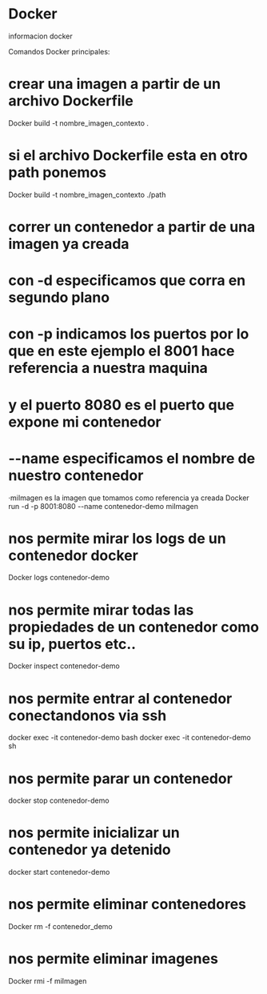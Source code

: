# Docker
informacion docker

Comandos Docker principales:

# crear una imagen a partir de un archivo Dockerfile
Docker build -t nombre_imagen_contexto .

# si el archivo Dockerfile esta en otro path ponemos
Docker build -t nombre_imagen_contexto ./path

# correr un contenedor a partir de una imagen ya creada
# con -d especificamos que corra en segundo plano
# con -p indicamos los puertos por lo que en este ejemplo el 8001 hace referencia a nuestra maquina
# y el puerto 8080 es el puerto que expone mi contenedor
# --name especificamos el nombre de nuestro contenedor
·miImagen es la imagen que tomamos como referencia ya creada
Docker run -d -p 8001:8080 --name contenedor-demo miImagen

# nos permite mirar los logs de un contenedor docker
Docker logs contenedor-demo

# nos permite mirar todas las propiedades de un contenedor como su ip, puertos etc..
Docker inspect contenedor-demo

# nos permite entrar al contenedor conectandonos via ssh
docker exec -it contenedor-demo bash
docker exec -it contenedor-demo sh

# nos permite parar un contenedor
docker stop contenedor-demo

# nos permite inicializar un contenedor ya detenido
docker start contenedor-demo

# nos permite eliminar contenedores
Docker rm -f contenedor_demo

# nos permite eliminar imagenes
Docker rmi -f miImagen





